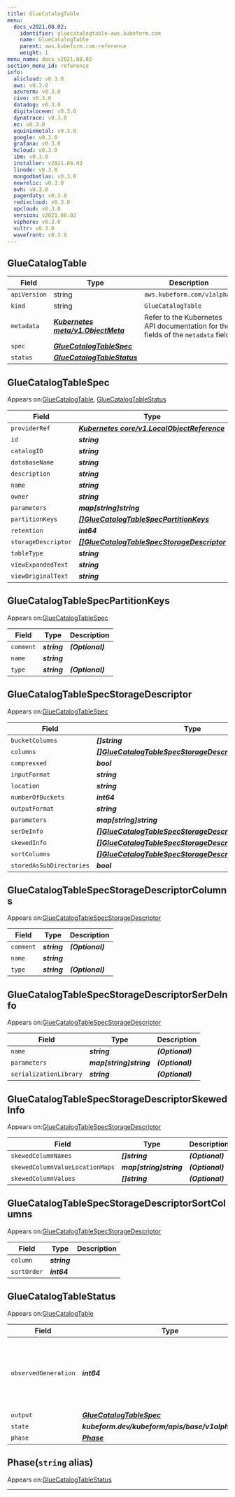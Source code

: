 ```yaml
---
title: GlueCatalogTable
menu:
  docs_v2021.08.02:
    identifier: gluecatalogtable-aws.kubeform.com
    name: GlueCatalogTable
    parent: aws.kubeform.com-reference
    weight: 1
menu_name: docs_v2021.08.02
section_menu_id: reference
info:
  alicloud: v0.3.0
  aws: v0.3.0
  azurerm: v0.3.0
  civo: v0.3.0
  datadog: v0.3.0
  digitalocean: v0.3.0
  dynatrace: v0.3.0
  ec: v0.3.0
  equinixmetal: v0.3.0
  google: v0.3.0
  grafana: v0.3.0
  hcloud: v0.3.0
  ibm: v0.3.0
  installer: v2021.08.02
  linode: v0.3.0
  mongodbatlas: v0.3.0
  newrelic: v0.3.0
  ovh: v0.3.0
  pagerduty: v0.3.0
  rediscloud: v0.3.0
  upcloud: v0.3.0
  version: v2021.08.02
  vsphere: v0.3.0
  vultr: v0.3.0
  wavefront: v0.3.0
---
```


## GlueCatalogTable
| Field | Type | Description |
| ------ | ----- | ----------- |
| `apiVersion` | string | `aws.kubeform.com/v1alpha1` |
|    `kind` | string | `GlueCatalogTable` |
| `metadata` | ***[Kubernetes meta/v1.ObjectMeta](https://v1-18.docs.kubernetes.io/docs/reference/generated/kubernetes-api/v1.18/#objectmeta-v1-meta)***|Refer to the Kubernetes API documentation for the fields of the `metadata` field.|
| `spec` | ***[GlueCatalogTableSpec](#gluecatalogtablespec)***||
| `status` | ***[GlueCatalogTableStatus](#gluecatalogtablestatus)***||
## GlueCatalogTableSpec

Appears on:[GlueCatalogTable](#gluecatalogtable), [GlueCatalogTableStatus](#gluecatalogtablestatus)

| Field | Type | Description |
| ------ | ----- | ----------- |
| `providerRef` | ***[Kubernetes core/v1.LocalObjectReference](https://v1-18.docs.kubernetes.io/docs/reference/generated/kubernetes-api/v1.18/#localobjectreference-v1-core)***||
| `id` | ***string***||
| `catalogID` | ***string***| ***(Optional)*** |
| `databaseName` | ***string***||
| `description` | ***string***| ***(Optional)*** |
| `name` | ***string***||
| `owner` | ***string***| ***(Optional)*** |
| `parameters` | ***map[string]string***| ***(Optional)*** |
| `partitionKeys` | ***[[]GlueCatalogTableSpecPartitionKeys](#gluecatalogtablespecpartitionkeys)***| ***(Optional)*** |
| `retention` | ***int64***| ***(Optional)*** |
| `storageDescriptor` | ***[[]GlueCatalogTableSpecStorageDescriptor](#gluecatalogtablespecstoragedescriptor)***| ***(Optional)*** |
| `tableType` | ***string***| ***(Optional)*** |
| `viewExpandedText` | ***string***| ***(Optional)*** |
| `viewOriginalText` | ***string***| ***(Optional)*** |
## GlueCatalogTableSpecPartitionKeys

Appears on:[GlueCatalogTableSpec](#gluecatalogtablespec)

| Field | Type | Description |
| ------ | ----- | ----------- |
| `comment` | ***string***| ***(Optional)*** |
| `name` | ***string***||
| `type` | ***string***| ***(Optional)*** |
## GlueCatalogTableSpecStorageDescriptor

Appears on:[GlueCatalogTableSpec](#gluecatalogtablespec)

| Field | Type | Description |
| ------ | ----- | ----------- |
| `bucketColumns` | ***[]string***| ***(Optional)*** |
| `columns` | ***[[]GlueCatalogTableSpecStorageDescriptorColumns](#gluecatalogtablespecstoragedescriptorcolumns)***| ***(Optional)*** |
| `compressed` | ***bool***| ***(Optional)*** |
| `inputFormat` | ***string***| ***(Optional)*** |
| `location` | ***string***| ***(Optional)*** |
| `numberOfBuckets` | ***int64***| ***(Optional)*** |
| `outputFormat` | ***string***| ***(Optional)*** |
| `parameters` | ***map[string]string***| ***(Optional)*** |
| `serDeInfo` | ***[[]GlueCatalogTableSpecStorageDescriptorSerDeInfo](#gluecatalogtablespecstoragedescriptorserdeinfo)***| ***(Optional)*** |
| `skewedInfo` | ***[[]GlueCatalogTableSpecStorageDescriptorSkewedInfo](#gluecatalogtablespecstoragedescriptorskewedinfo)***| ***(Optional)*** |
| `sortColumns` | ***[[]GlueCatalogTableSpecStorageDescriptorSortColumns](#gluecatalogtablespecstoragedescriptorsortcolumns)***| ***(Optional)*** |
| `storedAsSubDirectories` | ***bool***| ***(Optional)*** |
## GlueCatalogTableSpecStorageDescriptorColumns

Appears on:[GlueCatalogTableSpecStorageDescriptor](#gluecatalogtablespecstoragedescriptor)

| Field | Type | Description |
| ------ | ----- | ----------- |
| `comment` | ***string***| ***(Optional)*** |
| `name` | ***string***||
| `type` | ***string***| ***(Optional)*** |
## GlueCatalogTableSpecStorageDescriptorSerDeInfo

Appears on:[GlueCatalogTableSpecStorageDescriptor](#gluecatalogtablespecstoragedescriptor)

| Field | Type | Description |
| ------ | ----- | ----------- |
| `name` | ***string***| ***(Optional)*** |
| `parameters` | ***map[string]string***| ***(Optional)*** |
| `serializationLibrary` | ***string***| ***(Optional)*** |
## GlueCatalogTableSpecStorageDescriptorSkewedInfo

Appears on:[GlueCatalogTableSpecStorageDescriptor](#gluecatalogtablespecstoragedescriptor)

| Field | Type | Description |
| ------ | ----- | ----------- |
| `skewedColumnNames` | ***[]string***| ***(Optional)*** |
| `skewedColumnValueLocationMaps` | ***map[string]string***| ***(Optional)*** |
| `skewedColumnValues` | ***[]string***| ***(Optional)*** |
## GlueCatalogTableSpecStorageDescriptorSortColumns

Appears on:[GlueCatalogTableSpecStorageDescriptor](#gluecatalogtablespecstoragedescriptor)

| Field | Type | Description |
| ------ | ----- | ----------- |
| `column` | ***string***||
| `sortOrder` | ***int64***||
## GlueCatalogTableStatus

Appears on:[GlueCatalogTable](#gluecatalogtable)

| Field | Type | Description |
| ------ | ----- | ----------- |
| `observedGeneration` | ***int64***| ***(Optional)*** Resource generation, which is updated on mutation by the API Server.|
| `output` | ***[GlueCatalogTableSpec](#gluecatalogtablespec)***| ***(Optional)*** |
| `state` | ***kubeform.dev/kubeform/apis/base/v1alpha1.State***| ***(Optional)*** |
| `phase` | ***[Phase](#phase)***| ***(Optional)*** |
## Phase(`string` alias)

Appears on:[GlueCatalogTableStatus](#gluecatalogtablestatus)

---
